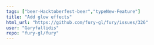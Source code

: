 ```yaml
---
tags: ["beer-Hacktoberfest-beer","typeNew-Feature"]
title: "Add glow effects"
html_url: "https://github.com/fury-gl/fury/issues/326"
user: "Garyfallidis"
repo: "fury-gl/fury"
---
```


